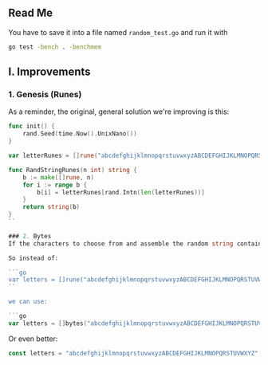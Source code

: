 ## Read Me

You have to save it into a file named `random_test.go` and run it with

```sh
go test -bench . -benchmem
```

## I. Improvements

### 1. Genesis (Runes)

As a reminder, the original, general solution we're improving is this:

````go
func init() {
    rand.Seed(time.Now().UnixNano())
}

var letterRunes = []rune("abcdefghijklmnopqrstuvwxyzABCDEFGHIJKLMNOPQRSTUVWXYZ")

func RandStringRunes(n int) string {
    b := make([]rune, n)
    for i := range b {
        b[i] = letterRunes[rand.Intn(len(letterRunes))]
    }
    return string(b)
}
``

### 2. Bytes
If the characters to choose from and assemble the random string contains only the uppercase and lowercase letters of the English alphabet, we can work with bytes only because the English alphabet letters map to bytes 1-to-1 in the UTF-8 encoding (which is how Go stores strings).

So instead of:

```go
var letters = []rune("abcdefghijklmnopqrstuvwxyzABCDEFGHIJKLMNOPQRSTUVWXYZ")
``

we can use:

```go
var letters = []bytes("abcdefghijklmnopqrstuvwxyzABCDEFGHIJKLMNOPQRSTUVWXYZ")
````

Or even better:

```go
const letters = "abcdefghijklmnopqrstuvwxyzABCDEFGHIJKLMNOPQRSTUVWXYZ"
```
